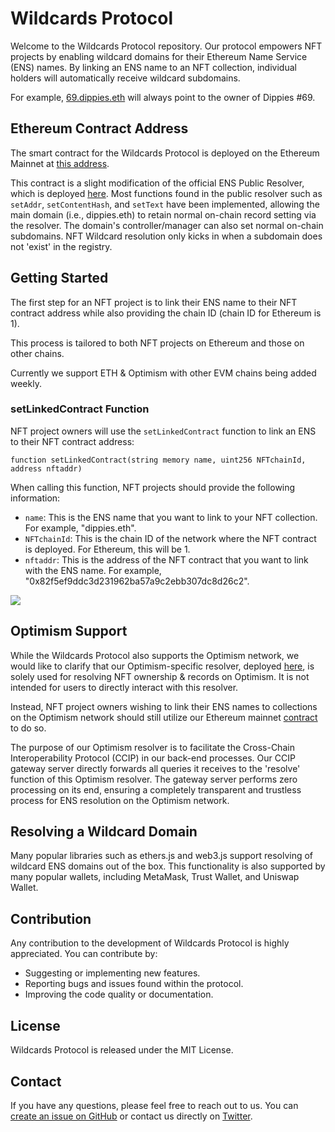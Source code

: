# Wildcards Protocol

Welcome to the Wildcards Protocol repository. Our protocol empowers NFT projects by enabling wildcard domains for their Ethereum Name Service (ENS) names. By linking an ENS name to an NFT collection, individual holders will automatically receive wildcard subdomains. 

For example, [69.dippies.eth](https://app.ens.domains/69.dippies.eth) will always point to the owner of Dippies #69.

## Ethereum Contract Address

The smart contract for the Wildcards Protocol is deployed on the Ethereum Mainnet at [this address](https://etherscan.io/address/0x53e42d7b919C72678996C3F3486F93E75946A47C#code).

This contract is a slight modification of the official ENS Public Resolver, which is deployed [here](https://etherscan.io/address/0x4976fb03C32e5B8cfe2b6cCB31c09Ba78EBaBa41#code). Most functions found in the public resolver such as `setAddr`, `setContentHash`, and `setText` have been implemented, allowing the main domain (i.e., dippies.eth) to retain normal on-chain record setting via the resolver. The domain's controller/manager can also set normal on-chain subdomains. NFT Wildcard resolution only kicks in when a subdomain does not 'exist' in the registry.

## Getting Started

The first step for an NFT project is to link their ENS name to their NFT contract address while also providing the chain ID (chain ID for Ethereum is 1).

This process is tailored to both NFT projects on Ethereum and those on other chains. 

Currently we support ETH & Optimism with other EVM chains being added weekly.

### setLinkedContract Function

NFT project owners will use the `setLinkedContract` function to link an ENS to their NFT contract address:

```solidity
function setLinkedContract(string memory name, uint256 NFTchainId, address nftaddr)
```

When calling this function, NFT projects should provide the following information:

- `name`: This is the ENS name that you want to link to your NFT collection. For example, "dippies.eth".
- `NFTchainId`: This is the chain ID of the network where the NFT contract is deployed. For Ethereum, this will be 1.
- `nftaddr`: This is the address of the NFT contract that you want to link with the ENS name. For example, "0x82f5ef9ddc3d231962ba57a9c2ebb307dc8d26c2".

![]([https://hackmd.io/_uploads/SJZgiSJvn.png](https://i.ibb.co/T8xbj4Q/Screen-Shot-2023-06-08-at-3-02-17-PM.png))



## Optimism Support
While the Wildcards Protocol also supports the Optimism network, we would like to clarify that our Optimism-specific resolver, deployed [here](https://optimistic.etherscan.io/address/0xf12ca7007d5258a5d98c5da6437674ca704a2561#code), is solely used for resolving NFT ownership & records on Optimism. It is not intended for users to directly interact with this resolver.

Instead, NFT project owners wishing to link their ENS names to collections on the Optimism network should still utilize our Ethereum mainnet [contract](https://etherscan.io/address/0x53e42d7b919C72678996C3F3486F93E75946A47C#code) to do so.

The purpose of our Optimism resolver is to facilitate the Cross-Chain Interoperability Protocol (CCIP) in our back-end processes. Our CCIP gateway server directly forwards all queries it receives to the 'resolve' function of this Optimism resolver. The gateway server performs zero processing on its end, ensuring a completely transparent and trustless process for ENS resolution on the Optimism network.


## Resolving a Wildcard Domain

Many popular libraries such as ethers.js and web3.js support resolving of wildcard ENS domains out of the box. This functionality is also supported by many popular wallets, including MetaMask, Trust Wallet, and Uniswap Wallet.

## Contribution

Any contribution to the development of Wildcards Protocol is highly appreciated. You can contribute by:

- Suggesting or implementing new features.
- Reporting bugs and issues found within the protocol.
- Improving the code quality or documentation.


## License

Wildcards Protocol is released under the MIT License.

## Contact

If you have any questions, please feel free to reach out to us. You can [create an issue on GitHub](https://github.com/Wildcards-Protocol/Ethereum/issues) or contact us directly on [Twitter](https://twitter.com/wildcardswtf).

